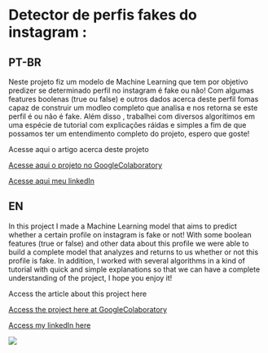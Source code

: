 # Detector de perfis fakes do instagram :

## PT-BR
<p>
  Neste projeto fiz um modelo de Machine Learning que tem por objetivo predizer se determinado perfil no instagram é fake ou não! Com algumas features boolenas (true ou false) e outros dados acerca deste perfil fomas capaz de construir um modleo completo que analisa e nos retorna se este perfil é ou não é fake. Além disso , trabalhei com diversos algorítimos em uma espécie de tutorial com explicações ráidas e simples a fim de que possamos ter um entendimento completo do projeto, espero que goste! 
</p>

<p>Acesse aqui o artigo acerca deste projeto</p>
<p><a href="https://github.com/LuisMig-code/Detector-de-perfis-fakes-do-instagram/blob/main/Detector_de_perfis_fake_no_instagram_PTBR.ipynb">
  Acesse aqui o projeto no GoogleColaboratory </a></p>
<p><a href="www.linkedin.com/in/luis-miguel-code">Acesse aqui meu linkedIn</a></p>

## EN
<p>
  In this project I made a Machine Learning model that aims to predict whether a certain profile on instagram is fake or not! With some boolean features (true or false) and other data about this profile we were able to build a complete model that analyzes and returns to us whether or not this profile is fake. In addition, I worked with several algorithms in a kind of tutorial with quick and simple explanations so that we can have a complete understanding of the project, I hope you enjoy it!
</p>  
 
<p> Access the article about this project here </p>
<p><a href="https://github.com/LuisMig-code/Detector-de-perfis-fakes-do-instagram/blob/main/fake_profile_detector_on_instagram.ipynb"> Access the project here at GoogleColaboratory</a> </p>
<p><a href="www.linkedin.com/in/luis-miguel-code">Access my linkedIn here</a></p>
 
 
<img src="https://images.pexels.com/photos/163184/instagram-cell-phone-tablet-device-163184.jpeg?cs=srgb&dl=pexels-pixabay-163184.jpg&fm=jpg"> 
